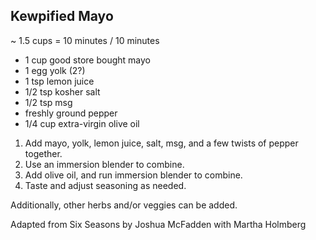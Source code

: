 ## Kewpified Mayo

~ 1.5 cups = 10 minutes / 10 minutes

* 1 cup good store bought mayo
* 1 egg yolk (2?)
* 1 tsp lemon juice
* 1/2 tsp kosher salt
* 1/2 tsp msg
* freshly ground pepper
* 1/4 cup extra-virgin olive oil

1. Add mayo, yolk, lemon juice, salt, msg, and a few twists of pepper together.
2. Use an immersion blender to combine.
3. Add olive oil, and run immersion blender to combine.
4. Taste and adjust seasoning as needed.

Additionally, other herbs and/or veggies can be added.

Adapted from Six Seasons by Joshua McFadden with Martha Holmberg

